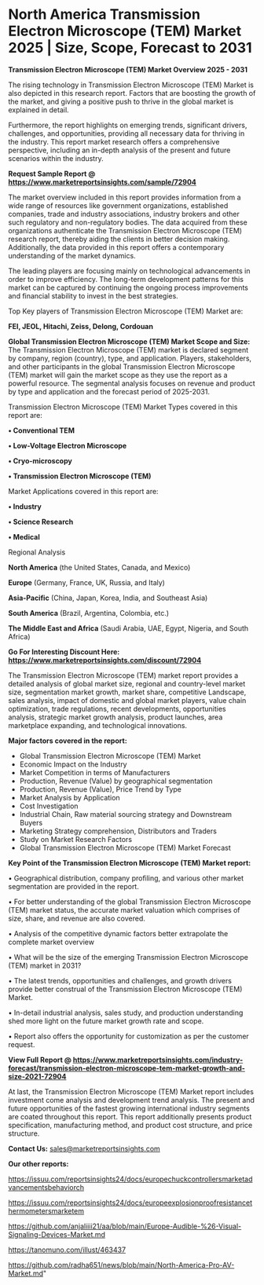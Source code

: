  # North America Transmission Electron Microscope (TEM) Market 2025 | Size, Scope, Forecast to 2031

<Strong> Transmission Electron Microscope (TEM) Market Overview 2025 - 2031</strong>

The rising technology in Transmission Electron Microscope (TEM) Market is also depicted in this research report. Factors that are boosting the growth of the market, and giving a positive push to thrive in the global market is explained in detail.

Furthermore, the report highlights on emerging trends, significant drivers, challenges, and opportunities, providing all necessary data for thriving in the industry. This report market research offers a comprehensive perspective, including an in-depth analysis of the present and future scenarios within the industry.

<strong>Request Sample Report @ <a href=https://www.marketreportsinsights.com/sample/72904>https://www.marketreportsinsights.com/sample/72904</a></strong>

The market overview included in this report provides information from a wide range of resources like government organizations, established companies, trade and industry associations, industry brokers and other such regulatory and non-regulatory bodies. The data acquired from these organizations authenticate the Transmission Electron Microscope (TEM) research report, thereby aiding the clients in better decision making. Additionally, the data provided in this report offers a contemporary understanding of the market dynamics.

The leading players are focusing mainly on technological advancements in order to improve efficiency. The long-term development patterns for this market can be captured by continuing the ongoing process improvements and financial stability to invest in the best strategies.

Top Key players of Transmission Electron Microscope (TEM) Market are:

<strong>FEI, JEOL, Hitachi, Zeiss, Delong, Cordouan</strong>

<strong><b>Global Transmission Electron Microscope (TEM) Market Scope and Size:</b></strong>
The Transmission Electron Microscope (TEM) market is declared segment by company, region (country), type, and application. Players, stakeholders, and other participants in the global Transmission Electron Microscope (TEM) market will gain the market scope as they use the report as a powerful resource. The segmental analysis focuses on revenue and product by type and application and the forecast period of 2025-2031.

Transmission Electron Microscope (TEM) Market Types covered in this report are:

<strong>• Conventional TEM

• Low-Voltage Electron Microscope

• Cryo-microscopy

• Transmission Electron Microscope (TEM)</strong>

Market Applications covered in this report are:

<strong>• Industry

• Science Research

• Medical</strong> 

Regional Analysis

<strong>North America</strong> (the United States, Canada, and Mexico)

<strong>Europe</strong> (Germany, France, UK, Russia, and Italy)

<strong>Asia-Pacific</strong> (China, Japan, Korea, India, and Southeast Asia)

<strong>South America</strong> (Brazil, Argentina, Colombia, etc.)

<strong>The Middle East and Africa</strong> (Saudi Arabia, UAE, Egypt, Nigeria, and South Africa)

<strong>Go For Interesting Discount Here: <a href=https://www.marketreportsinsights.com/discount/72904>https://www.marketreportsinsights.com/discount/72904</a></strong>

The Transmission Electron Microscope (TEM) market report provides a detailed analysis of global market size, regional and country-level market size, segmentation market growth, market share, competitive Landscape, sales analysis, impact of domestic and global market players, value chain optimization, trade regulations, recent developments, opportunities analysis, strategic market growth analysis, product launches, area marketplace expanding, and technological innovations.

<strong><b>Major factors covered in the report:</b></strong>
<ul>
  <li>Global Transmission Electron Microscope (TEM) Market </li>
  <li>Economic Impact on the Industry</li>
  <li>Market Competition in terms of Manufacturers</li>
  <li>Production, Revenue (Value) by geographical segmentation</li>
  <li>Production, Revenue (Value), Price Trend by Type</li>
  <li>Market Analysis by Application</li>
  <li>Cost Investigation</li>
  <li>Industrial Chain, Raw material sourcing strategy and Downstream Buyers</li>
  <li>Marketing Strategy comprehension, Distributors and Traders</li>
  <li>Study on Market Research Factors</li>
  <li>Global Transmission Electron Microscope (TEM) Market Forecast</li>
</ul>

<strong><b>Key Point of the Transmission Electron Microscope (TEM) Market report:</b></strong>

• Geographical distribution, company profiling, and various other market segmentation are provided in the report.

• For better understanding of the global Transmission Electron Microscope (TEM) market status, the accurate market valuation which comprises of size, share, and revenue are also covered.

• Analysis of the competitive dynamic factors better extrapolate the complete market overview

• What will be the size of the emerging Transmission Electron Microscope (TEM) market in 2031?

• The latest trends, opportunities and challenges, and growth drivers provide better construal of the Transmission Electron Microscope (TEM) Market.

• In-detail industrial analysis, sales study, and production understanding shed more light on the future market growth rate and scope.

• Report also offers the opportunity for customization as per the customer request.

<strong><b>View Full Report @ <a href=https://www.marketreportsinsights.com/industry-forecast/transmission-electron-microscope-tem-market-growth-and-size-2021-72904>https://www.marketreportsinsights.com/industry-forecast/transmission-electron-microscope-tem-market-growth-and-size-2021-72904</a></b></strong>


At last, the Transmission Electron Microscope (TEM) Market report includes investment come analysis and development trend analysis. The present and future opportunities of the fastest growing international industry segments are coated throughout this report. This report additionally presents product specification, manufacturing method, and product cost structure, and price structure.

<strong>Contact Us:</strong>
sales@marketreportsinsights.com

<strong>Our other reports:</strong>

<a href=https://issuu.com/reportsinsights24/docs/europechuckcontrollersmarketadvancementsbehaviorch>https://issuu.com/reportsinsights24/docs/europechuckcontrollersmarketadvancementsbehaviorch</a>

<a href=https://issuu.com/reportsinsights24/docs/europeexplosionproofresistancethermometersmarketem>https://issuu.com/reportsinsights24/docs/europeexplosionproofresistancethermometersmarketem</a>

<a href=https://github.com/anjaliiii21/aa/blob/main/Europe-Audible-%26-Visual-Signaling-Devices-Market.md>https://github.com/anjaliiii21/aa/blob/main/Europe-Audible-%26-Visual-Signaling-Devices-Market.md</a>

<a href=https://tanomuno.com/illust/463437>https://tanomuno.com/illust/463437</a>

<a href=https://github.com/radha651/news/blob/main/North-America-Pro-AV-Market.md>https://github.com/radha651/news/blob/main/North-America-Pro-AV-Market.md</a>"
